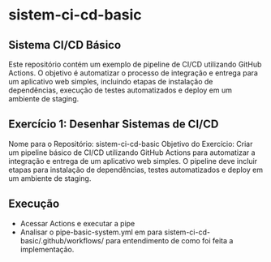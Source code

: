 # sistem-ci-cd-basic

## Sistema CI/CD Básico
Este repositório contém um exemplo de pipeline de CI/CD utilizando GitHub Actions. O objetivo é automatizar o processo de integração e entrega para um aplicativo web simples, incluindo etapas de instalação de dependências, execução de testes automatizados e deploy em um ambiente de staging.

## Exercício 1: Desenhar Sistemas de CI/CD
Nome para o Repositório: sistem-ci-cd-basic
Objetivo do Exercício: Criar um pipeline básico de CI/CD utilizando GitHub Actions para automatizar a integração e entrega de um aplicativo web simples. O pipeline deve incluir etapas para instalação de dependências, testes automatizados e deploy em um ambiente de staging.

## Execução
- Acessar Actions e executar a pipe
- Analisar o pipe-basic-system.yml em para sistem-ci-cd-basic/.github/workflows/ para entendimento de como foi feita a implementação.